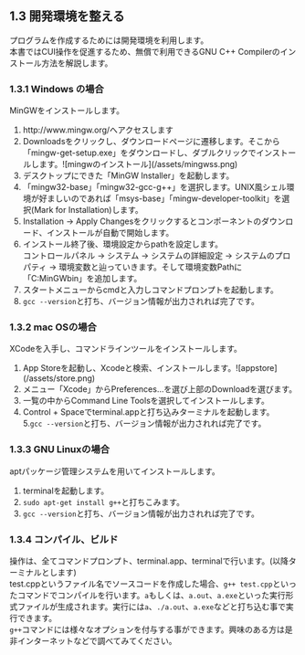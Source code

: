 ## 1.3 開発環境を整える

プログラムを作成するためには開発環境を利用します。<br>本書ではCUI操作を促進するため、無償で利用できるGNU C++ Compilerのインストール方法を解説します。<br>


### 1.3.1 Windows の場合
MinGWをインストールします。

<ol>
<li>http://www.mingw.org/へアクセスします</li>
<li>Downloadsをクリックし、ダウンロードページに遷移します。そこから「mingw-get-setup.exe」をダウンロードし、ダブルクリックでインストールします。![mingwのインストール](/assets/mingwss.png)</li>
<li>デスクトップにできた「MinGW Installer」を起動します。</li>
<li>「mingw32-base」「mingw32-gcc-g++」を選択します。UNIX風シェル環境が好ましいのであれば「msys-base」「mingw-developer-toolkit」を選択(Mark for Installation)します。</li>
<li>Installation -&gt; Apply Changesをクリックするとコンポーネントのダウンロード、インストールが自動で開始します。</li>
<li>インストール終了後、環境設定からpathを設定します。<br> コントロールパネル -&gt; システム -&gt; システムの詳細設定 -&gt; システムのプロパティ -&gt; 環境変数と辿っていきます。そして環境変数Pathに「C:MinGWbin」を追加します。</li>
<li>スタートメニューからcmdと入力しコマンドプロンプトを起動します。</li>
<li><code>gcc --version</code>と打ち、バージョン情報が出力されれば完了です。</li>
</ol>

### 1.3.2 mac OSの場合
XCodeを入手し、コマンドラインツールをインストールします。
<ol>
<li>App Storeを起動し、Xcodeと検索、インストールします。![appstore](/assets/store.png)</li>
<li>メニュー「Xcode」からPreferences…を選び上部のDownloadを選びます。</li>
<li>一覧の中からCommand Line Toolsを選択してインストールします。</li>
<li>Control + Spaceでterminal.appと打ち込みターミナルを起動します。</li>
5.<code>gcc --version</code>と打ち、バージョン情報が出力されれば完了です。</li>
</ol>

### 1.3.3 GNU Linuxの場合
aptパッケージ管理システムを用いてインストールします。
<ol>
<li>terminalを起動します。</li>
<li><code>sudo apt-get install g++</code>と打ちこみます。</li>
<li><code>gcc --version</code>と打ち、バージョン情報が出力されれば完了です。</li>
</ol>

### 1.3.4 コンパイル、ビルド
操作は、全てコマンドプロンプト、terminal.app、terminalで行います。(以降ターミナルとします)<br>test.cppというファイル名でソースコードを作成した場合、`g++ test.cpp`といったコマンドでコンパイルを行います。`a`もしくは、`a.out`、`a.exe`といった実行形式ファイルが生成されます。実行には`a`、`./a.out`、`a.exe`などと打ち込む事で実行できます。<br>`g++`コマンドには様々なオプションを付与する事ができます。興味のある方は是非インターネットなどで調べてみてください。
